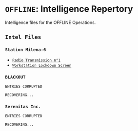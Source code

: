 # ``OFFLINE``: Intelligence Repertory

Intelligence files for the OFFLINE Operations.

## ``Intel Files``

### ``Station Milena-6``

* [``Radio Transmission n°1``](/intel/milena-6/radio-transmission-1.md)
* [``Workstation Lockdown Screen``](/intel/milena-6/workstation-lockdown-screen.md)

### ``BLACKOUT``

```plaintext
ENTRIES CORRUPTED

RECOVERING...
```

### ``Serenitas Inc.``

```plaintext
ENTRIES CORRUPTED

RECOVERING...
```
